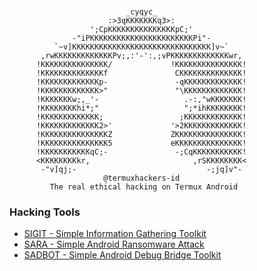 ###
````text
                          _cyqyc_
                      :>3qKKKKKKKq3>:
                  ';CpKKKKKKKKKKKKKKKpC;'
              -"iPKKKKKKKKKKKKKKKKKKKKKKKPi"-
          `~v]KKKKKKKKKKKKKKKKKKKKKKKKKKKKKKK]v~`
       ,rwKKKKKKKKKKKKKPv;,:'-':,;vPKKKKKKKKKKKKKwr,
      !KKKKKKKKKKKKKKK/             !KKKKKKKKKKKKKKK!
      !KKKKKKKKKKKKKKf               CKKKKKKKKKKKKKK!
      !KKKKKKKKKKKKKp-               -qKKKKKKKKKKKKK!
      !KKKKKKKKKKKKK>"               "\KKKKKKKKKKKKK!
      !KKKKKKKw;,_'-                   .-:,"wKKKKKKK!
      !KKKKKKKKhi*;"                   ";*ihKKKKKKKK!
      !KKKKKKKKKKKKK;                 ;KKKKKKKKKKKKK!
      !KKKKKKKKKKKKK2>'             '>2KKKKKKKKKKKKK!
      !KKKKKKKKKKKKKKKZ             ZKKKKKKKKKKKKKKK!
      !KKKKKKKKKKKKKKK5             eKKKKKKKKKKKKKKK!
      !KKKKKKKKKKKqC;-               -;CqKKKKKKKKKKK!
      <KKKKKKKKkr,                       ,rSKKKKKKKK<
       -"v]qj;-                             -;jq]v"-
                     @termuxhackers-id
         The real ethical hacking on Termux Android
````
### Hacking Tools
- [SIGIT - Simple Information Gathering Toolkit](https://github.com/termuxhackers-id/sigit)
- [SARA - Simple Android Ransomware Attack](https://github.com/termuxhackers-id/sara)
- [SADBOT - Simple Android Debug Bridge Toolkit](https://github.com/termuxhackers-id/sadbot)
